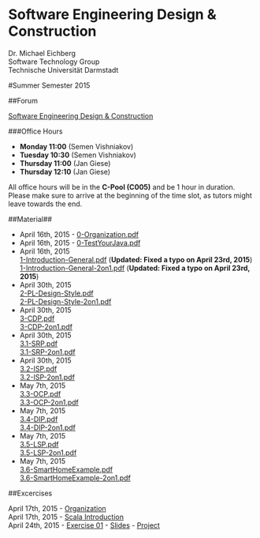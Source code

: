 Software Engineering Design & Construction
===
Dr. Michael Eichberg  
Software Technology Group  
Technische Universität Darmstadt

#Summer Semester 2015

##Forum

[Software Engineering Design & Construction](https://www.fachschaft.informatik.tu-darmstadt.de/forum//viewforum.php?f=234)

###Office Hours
* **Monday 11:00** (Semen Vishniakov)
* **Tuesday 10:30** (Semen Vishniakov)
* **Thursday 11:00** (Jan Giese)
* **Thursday 12:10** (Jan Giese)

All office hours will be in the **C-Pool (C005)** and be 1 hour in duration.
Please make sure to arrive at the beginning of the time slot, as tutors might leave towards the end.

##Material##

 * April 16th, 2015 - [0-Organization.pdf](0-Organization.pdf)  
 * April 16th, 2015 - [0-TestYourJava.pdf](0-TestYourJava.pdf)  
 * April 16th, 2015  
  [1-Introduction-General.pdf](1-Introduction-General.pdf) (**Updated: Fixed a typo on April 23rd, 2015**)   
  [1-Introduction-General-2on1.pdf](1-Introduction-General-2on1.pdf) (**Updated: Fixed a typo on April 23rd, 2015**)   
 * April 30th, 2015  
  [2-PL-Design-Style.pdf](2-PL-Design-Style.pdf)  
  [2-PL-Design-Style-2on1.pdf](2-PL-Design-Style-2on1.pdf)
 * April 30th, 2015  
  [3-CDP.pdf](3-CDP.pdf)  
  [3-CDP-2on1.pdf](3-CDP-2on1.pdf)  
 * April 30th, 2015  
  [3.1-SRP.pdf](3.1-SRP.pdf)  
  [3.1-SRP-2on1.pdf](3.1-SRP-2on1.pdf)  
 * April 30th, 2015  
  [3.2-ISP.pdf](3.2-ISP.pdf)  
  [3.2-ISP-2on1.pdf](3.2-ISP-2on1.pdf)  
 * May 7th, 2015  
  [3.3-OCP.pdf](3.3-OCP.pdf)  
  [3.3-OCP-2on1.pdf](3.3-OCP-2on1.pdf)  
 * May 7th, 2015  
  [3.4-DIP.pdf](3.4-DIP.pdf)  
  [3.4-DIP-2on1.pdf](3.4-DIP-2on1.pdf)  
 * May 7th, 2015  
  [3.5-LSP.pdf](3.5-LSP.pdf)  
  [3.5-LSP-2on1.pdf](3.5-LSP-2on1.pdf) 
 * May 7th, 2015   
  [3.6-SmartHomeExample.pdf](3.6-SmartHomeExample.pdf)  
  [3.6-SmartHomeExample-2on1.pdf](3.6-SmartHomeExample-2on1.pdf) 

##Excercises

April 17th, 2015 - [Organization](Exercises/ex00/orga.pdf)  
April 17th, 2015 - [Scala Introduction](Exercises/ex00/scala.pdf)  
April 24th, 2015 - [Exercise 01](Exercises/ex01/ex01.pdf) - [Slides](Exercises/ex01/ex01slides.pdf) - [Project](Exercises/ex01/ex01.zip)